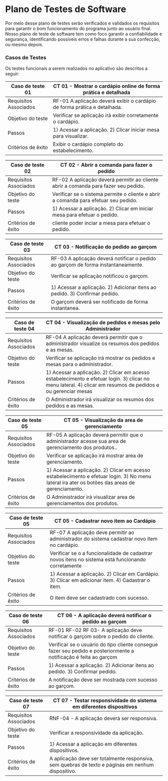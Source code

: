 # Plano de Testes de Software


Por meio desse plano de testes serão verificados e validados os requisitos para garantir o bom funcionamento do programa junto ao usuário final. Nosso plano de teste de software tem como foco garantir a confiabilidade e segurança, identificando possíveis erros e falhas durante a sua confecção, ou mesmo depois.
 
### Casos de Testes
Os testes funcionais a serem realizados no aplicativo são descritos a seguir:


|Caso de teste 01     | CT 01 - Mostrar o cardápio online de forma prática e detalhada|
|-------|-------------------------
|Requisitos Associados | 	 RF-01 A aplicação deverá exibir o cardápio de forma prática e detalhada.
|Objetivo do teste| Verificar se aplicação irá exibir corretamente o cardápio.|
|Passos |	1) Acessar a aplicação. 2) Clicar iniciar mesa para visualizar.  |
|Critérios de êxito| Exibir o cardápio completo do estabelecimento. |

|Caso de teste 02     | CT 02 - Abrir a comanda para fazer o pedido |
|-------|-------------------------
|Requisitos Associados | 	 RF-02 A aplicação deverá permitir ao cliente abrir a comanda para fazer seu pedido.
|Objetivo do teste|  Verificar se o sistema permite o cliente e abrir a comanda para efetuar seu pedido. |
|Passos |	1) Acessar a aplicação. 2) Clicar em iniciar mesa para efetuar o pedido. |
|Critérios de êxito| cliente poder inciar a mesa para efetuar o pedido. |

|Caso de teste 03     | CT 03 -  Notificação do pedido ao garçom |
|-------|-------------------------
|Requisitos Associados | 	 RF-03 A aplicação deverá notificar o pedido ao garçom de forma instantaneamente.
|Objetivo do teste| Verificar se aplicação notificou o garçom. |
|Passos |	1) Acessar a aplicação.	2) Adicionar itens ao pedido. 3) Confirmar pedido. |
|Critérios de êxito| O garçom deverá ser notificado de forma instantanea. |

|Caso de teste 04     | CT 04 -  Visualização de pedidos e mesas pelo Administrador |
|-------|-------------------------
|Requisitos Associados | 	 RF-04 A aplicação deverá permitir que o administrador visualize os resumos dos pedidos e as mesas.
|Objetivo do teste| Verificar se aplicação irá mostrar os pedidos e mesas para o administrador.  |
|Passos |	1) Acessar a aplicação. 2) Clicar em acesso estabelecimento e  efetuar login. 3) clicar no menu lateral. 4) clicar em resumos de pedidos e ou gerenciar mesas|
|Critérios de êxito| O Administrador irá visualizar os resumos dos pedidos e as mesas. |

|Caso de teste 05     | CT 05 -  Visualização da area de gerenciamento |
|-------|-------------------------
|Requisitos Associados | 	 RF-05 A aplicação deverá permitir que o administrador acesse sua area de gerenciamento dos produtos..
|Objetivo do teste| Verificar se aplicação irá mostrar area de gerenciamento.  |
|Passos |	1) Acessar a aplicação. 2) Clicar em acesso estabelecimento e  efetuar login. 3) No menu lateral ira ater os botões das areas de gerenciamento.|
|Critérios de êxito| O Administrador irá visualizar area de gerenciamentos dos produtos. |

|Caso de teste 05    | CT 05 -  Cadastrar novo item ao Cardápio|
|-------|-------------------------
|Requisitos Associados | 	 RF-07 A aplicação deve permitir ao administrador do sistema cadastrar novo item no cardápio.  |
|Objetivo do teste| Verificar se o a funcionalidade de cadastrar novos itens no sistema está funcionando corretamente |
|Passos |	1) Acessar a aplicação. 2) Clicar em Cardápio. 3) Clicar em adicionar item. 4) Cadastrar o item. 	 |
|Critérios de êxito| O item deve ser cadastrado com sucesso. |

|Caso de teste 06     | CT 06 -  A aplicação deverá notificar o pedido ao garçom |
|-------|-------------------------
|Requisitos Associados | 	 RF-01 RF-02 RF 03- A aplicação deve notificar o garçom sobre o pedido do cliente.
|Objetivo do teste| Verificar se o usuário do tipo cliente consegue fazer seu pedido e posteriormente a notificação é feita ao garçom|
|Passos |	1) Acessar a aplicação.	2) Adicionar itens ao pedido. 3) Confirmar pedido.|
|Critérios de êxito| A notificação deve ser mostrada com sucesso ao garçom. |

|Caso de teste 07    | CT 07 - Testar responsividade do sistema em diferentes dispositivos |
|-------|-------------------------
|Requisitos Associados | 	 RNF-04 - A aplicação deverá ser responsiva.
|Objetivo do teste| Verificar a responsividade da aplicação. |
|Passos |	1) Acessar a aplicação em diferentes dispositivos.|
|Critérios de êxito| A aplicação deve ser totalmente responsiva, sem quebras de texto e páginas em nenhum dispositivo. |


